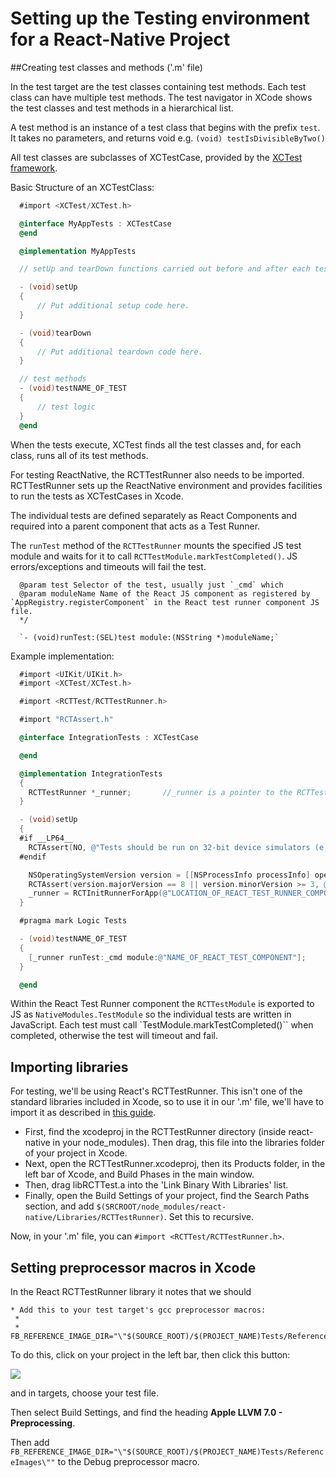 # Setting up the Testing environment for a React-Native Project

##Creating test classes and methods ('.m' file)

In the test target are the test classes containing test methods. Each test class can have multiple test methods.  The test navigator in XCode shows the test classes and test methods in a hierarchical list.

A test method is an instance of a test class that begins with the prefix `test`. It takes no parameters, and returns void e.g. `(void) testIsDivisibleByTwo()`

All test classes are subclasses of XCTestCase, provided by the [XCTest framework](https://developer.apple.com/library/ios/documentation/DeveloperTools/Conceptual/testing_with_xcode/testing_1_quick_start/testing_1_quick_start.html#//apple_ref/doc/uid/TP40014132-CH2-SW1).

Basic Structure of an XCTestClass:

```objectivec
  #import <XCTest/XCTest.h>

  @interface MyAppTests : XCTestCase
  @end

  @implementation MyAppTests

  // setUp and tearDown functions carried out before and after each test respectively

  - (void)setUp
  {
      // Put additional setup code here.
  }

  - (void)tearDown
  {
      // Put additional teardown code here.
  }

  // test methods
  - (void)testNAME_OF_TEST
  {
      // test logic
  }
  @end
```

When the tests execute, XCTest finds all the test classes and, for each class, runs all of its test methods.

For testing ReactNative, the RCTTestRunner also needs to be imported.  RCTTestRunner sets up the ReactNative environment and provides facilities to run the tests as XCTestCases in Xcode.

The individual tests are defined separately as React Components and required into a parent component that acts as a Test Runner.

The `runTest` method of the `RCTTestRunner` mounts the specified JS test module and waits for it to call `RCTTestModule.markTestCompleted()`. JS errors/exceptions and timeouts will fail the test.

```
  @param test Selector of the test, usually just `_cmd` which
  @param moduleName Name of the React JS component as registered by `AppRegistry.registerComponent` in the React test runner component JS file.
  */

  `- (void)runTest:(SEL)test module:(NSString *)moduleName;`
```

Example implementation:

```objectivec
  #import <UIKit/UIKit.h>
  #import <XCTest/XCTest.h>

  #import <RCTTest/RCTTestRunner.h>

  #import "RCTAssert.h"

  @interface IntegrationTests : XCTestCase

  @end

  @implementation IntegrationTests
  {
    RCTTestRunner *_runner;       //_runner is a pointer to the RCTTestRunner
  }

  - (void)setUp
  {
  #if __LP64__
    RCTAssert(NO, @"Tests should be run on 32-bit device simulators (e.g. iPhone 5)");
  #endif

    NSOperatingSystemVersion version = [[NSProcessInfo processInfo] operatingSystemVersion];
    RCTAssert(version.majorVersion == 8 || version.minorVersion >= 3, @"Tests should be run on iOS 8.3+, found %zd.%zd.%zd", version.majorVersion, version.minorVersion, version.patchVersion);
    _runner = RCTInitRunnerForApp(@"LOCATION_OF_REACT_TEST_RUNNER_COMPONENT", nil);
  }

  #pragma mark Logic Tests

  - (void)testNAME_OF_TEST
  {
    [_runner runTest:_cmd module:@"NAME_OF_REACT_TEST_COMPONENT"];  
  }

  @end
```

Within the React Test Runner component the `RCTTestModule` is exported to JS as `NativeModules.TestModule` so the individual tests are written in JavaScript. Each test must call `TestModule.markTestCompleted()`` when completed, otherwise the test will timeout and fail.


## Importing libraries

For testing, we'll be using React's RCTTestRunner. This isn't one of the standard libraries included in Xcode, so to use it in our '.m' file, we'll have to import it as described in [this guide](https://facebook.github.io/react-native/docs/linking-libraries-ios.html#content).  
* First, find the xcodeproj in the RCTTestRunner directory (inside react-native in your node_modules). Then drag, this file into the libraries folder of your project in Xcode.
* Next, open the RCTTestRunner.xcodeproj, then its Products folder, in the left bar of Xcode, and Build Phases in the main window.
* Then, drag libRCTTest.a into the 'Link Binary With Libraries' list.
* Finally, open the Build Settings of your project, find the Search Paths section, and add `$(SRCROOT/node_modules/react-native/Libraries/RCTTestRunner)`. Set this to recursive.

Now, in your '.m' file, you can `#import <RCTTest/RCTTestRunner.h>`.

## Setting preprocessor macros in Xcode

In the React RCTTestRunner library it notes that we should
```
* Add this to your test target's gcc preprocessor macros:
 *
 *   FB_REFERENCE_IMAGE_DIR="\"$(SOURCE_ROOT)/$(PROJECT_NAME)Tests/ReferenceImages\""
 ```
 To do this, click on your project in the left bar, then click this button:

 ![](http://i.imgur.com/C4N6MsR.png?1)

and in targets, choose your test file.

Then select Build Settings, and find the heading **Apple LLVM 7.0 - Preprocessing**.

Then add `FB_REFERENCE_IMAGE_DIR="\"$(SOURCE_ROOT)/$(PROJECT_NAME)Tests/ReferenceImages\""` to the Debug preprocessor macro.

